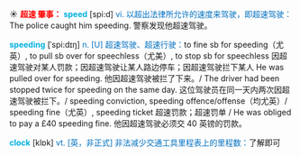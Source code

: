 ☀ <font color="red">**超速 肇事：**</font>
<font color="sky blue">**speed**</font> [spi:d] 
<font color="#0070c0">vi. 以超出法律所允许的速度来驾驶，即超速驾驶：</font>The police caught him speeding. 警察发现他超速驾驶。
           
<font color="sky blue">**speeding**</font> [ˈspi:dɪŋ]
<font color="#0070c0">n. [U] 超速驾驶、超速行驶：</font>to fine sb for speeding（尤英）, to pull sb over for speechless（尤美）, to stop sb for speechless 因超速驾驶对某人罚款；因超速驾驶让某人路边停车；因超速驾驶拦下某人 He was pulled over for speeding. 他因超速驾驶被拦了下来。/ The driver had been stopped twice for speeding on the same day. 这位驾驶员在同一天内两次因超速驾驶被拦下。/ speeding conviction, speeding offence/offense（均尤英）/ speeding fine（尤英）, speeding ticket 超速罚款；超速罚单 / He was obliged to pay a £40 speeding fine. 他因超速驾驶必须交 40 英镑的罚款。

<font color="sky blue">**clock**</font> [klɒk] 
<font color="#0070c0">vt. [英，非正式] 非法减少交通工具里程表上的里程数：</font>了解即可
